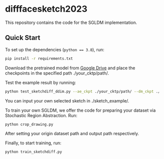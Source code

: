 # difffacesketch2023
This repository contains the code for the SGLDM implementation.

## Quick Start
To set up the dependencies (`python == 3.8`), run:
```bash
pip install -r requirements.txt
```
Download the pretrained model from [Google Drive](https://drive.google.com/file/d/1bciG2R_wAKlqHpuu7Y9Dzo7a0t6KAg3l/view?usp=sharing) and place the checkpoints in the specified path ./your_cktp/path/.

Test the example result by running:

```bash
python test_sketchdiff_ddim.py --ae_ckpt ./your_cktp/path/ --dm_ckpt ./your_cktp/path/ --decoder_ckpt ./your_cktp/path/
```

You can input your own selected sketch in ./sketch_example/.

To train your own SGLDM, we offer the code for preparing your dataset via Stochastic Region Abstraction. Run:

```bash
python crop_drawing.py
```

After setting your origin dataset path and output path respectively.

Finally, to start training, run:

```bash
python train_sketchdiff.py
```

